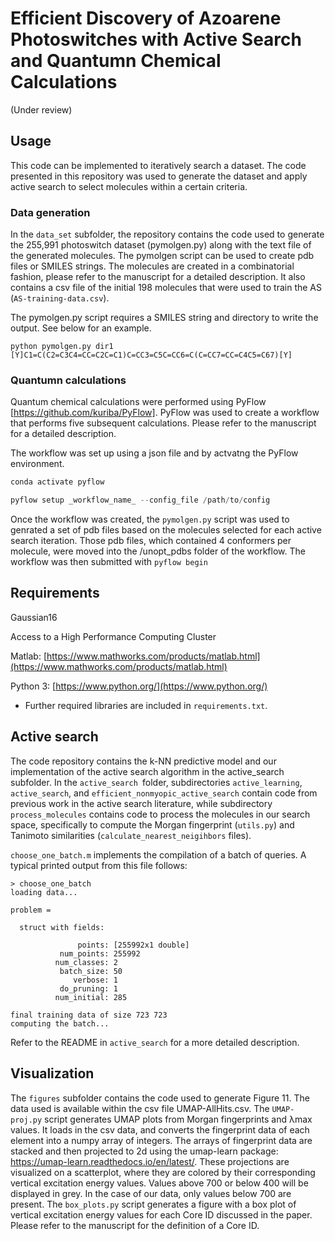 # Efficient Discovery of Azoarene Photoswitches with Active Search and Quantumn Chemical Calculations

(Under review)

## Usage 
This code can be implemented to iteratively search a dataset. The code presented in this repository was used to generate the dataset and apply active search to select molecules within a certain criteria. 

### Data generation

In the `data_set` subfolder, the repository contains the code used to generate the 255,991 photoswitch dataset (pymolgen.py) along with the text file of the generated molecules. The pymolgen script can be used to create pdb files or SMILES strings. The molecules are created in a combinatorial fashion, please refer to the manuscript for a detailed description. It also contains a csv file of the initial 198 molecules that were used to train the AS (`AS-training-data.csv`).

The pymolgen.py script requires a SMILES string and directory to write the output. See below for an example. 

```python pymolgen.py dir1 [Y]C1=C(C2=C3C4=CC=C2C=C1)C=CC3=C5C=CC6=C(C=CC7=CC=C4C5=C67)[Y]```

### Quantumn calculations

Quantum chemical calculations were performed using PyFlow [https://github.com/kuriba/PyFlow]. PyFlow was used to create a workflow that performs five subsequent calculations. Please refer to the manuscript for a detailed description. 

The workflow was set up using a json file and by actvatng the PyFlow environment. 
```python 
conda activate pyflow 

pyflow setup _workflow_name_ --config_file /path/to/config
```
Once the workflow was created, the `pymolgen.py` script was used to genrated a set of pdb files based on the molecules selected for each active search iteration. Those pdb files, which contained 4 conformers per molecule, were moved into the /unopt_pdbs folder of the workflow. The workflow was then submitted with `pyflow begin` 

## Requirements

Gaussian16

Access to a High Performance Computing Cluster

Matlab: [https://www.mathworks.com/products/matlab.html](https://www.mathworks.com/products/matlab.html)

Python 3: [https://www.python.org/](https://www.python.org/)
- Further required libraries are included in `requirements.txt`.

## Active search

The code repository contains the k-NN predictive model and our implementation of the active search algorithm in the active_search subfolder. In the `active_search `folder, subdirectories `active_learning`, `active_search`, and `efficient_nonmyopic_active_search` contain code from previous work in the active search literature, while subdirectory `process_molecules` contains code to process the molecules in our search space, specifically to compute the Morgan fingerprint (`utils.py`) and Tanimoto similarities (`calculate_nearest_neigihbors` files).

`choose_one_batch.m` implements the compilation of a batch of queries.
A typical printed output from this file follows:
```
> choose_one_batch
loading data...

problem =

  struct with fields:

               points: [255992x1 double]
           num_points: 255992
          num_classes: 2
           batch_size: 50
              verbose: 1
           do_pruning: 1
          num_initial: 285

final training data of size 723 723
computing the batch...

```

Refer to the README in `active_search` for a more detailed description.


## Visualization
The `figures` subfolder contains the code used to generate Figure 11. The data used is available within the csv file UMAP-AllHits.csv. The `UMAP-proj.py` script generates UMAP plots from Morgan fingerprints and λmax values. It loads in the csv data, and converts the fingerprint data of each element into a numpy array of integers. The arrays of fingerprint data are stacked and then projected to 2d using the umap-learn package: https://umap-learn.readthedocs.io/en/latest/. These projections are visualized on a scatterplot, where they are colored by their corresponding vertical excitation energy values. Values above 700 or below 400 will be displayed in grey. In the case of our data, only values below 700 are present. The `box_plots.py` script generates a figure with a box plot of vertical excitation energy values for each Core ID discussed in the paper. Please refer to the manuscript for the definition of a Core ID.
